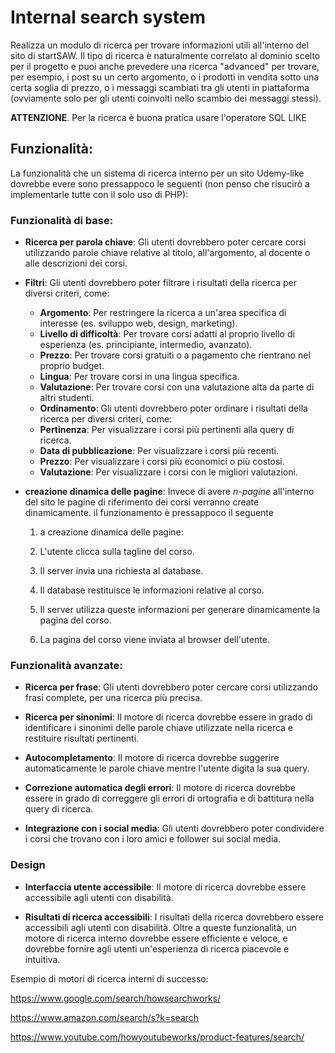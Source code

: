 # Internal search system

Realizza un modulo di ricerca per trovare informazioni utili all'interno del sito di startSAW. Il tipo di ricerca è naturalmente correlato al dominio scelto per il progetto e puoi anche prevedere una ricerca "advanced" per trovare, per esempio, i post su un certo argomento, o i prodotti in vendita sotto una certa soglia di prezzo, o i messaggi scambiati tra gli utenti in piattaforma (ovviamente solo per gli utenti coinvolti nello scambio dei messaggi stessi).

**ATTENZIONE**. Per la ricerca è buona pratica usare l'operatore SQL LIKE



## Funzionalità: 
La funzionalità che un sistema di ricerca interno per un sito Udemy-like dovrebbe evere sono pressappoco le seguenti (non penso che risucirò a implementarle tutte con il solo uso di PHP):

### Funzionalità di base:

- **Ricerca per parola chiave**: Gli utenti dovrebbero poter cercare corsi utilizzando parole chiave relative al titolo, all'argomento, al docente o alle descrizioni dei corsi.


- **Filtri**: Gli utenti dovrebbero poter filtrare i risultati della ricerca per diversi criteri, come:
   - **Argomento**: Per restringere la ricerca a un'area specifica di interesse (es. sviluppo web, design, marketing).
    - **Livello di difficoltà**: Per trovare corsi adatti al proprio livello di esperienza (es. principiante, intermedio, avanzato).
     - **Prezzo**: Per trovare corsi gratuiti o a pagamento che rientrano nel proprio budget.
    - **Lingua**: Per trovare corsi in una lingua specifica.
    - **Valutazione**: Per trovare corsi con una valutazione alta da parte di altri studenti.
   - **Ordinamento**: Gli utenti dovrebbero poter ordinare i risultati della ricerca per diversi criteri, come:
   - **Pertinenza**: Per visualizzare i corsi più pertinenti alla query di ricerca.
   - **Data di pubblicazione**: Per visualizzare i corsi più recenti.
   - **Prezzo**: Per visualizzare i corsi più economici o più costosi.
   - **Valutazione**: Per visualizzare i corsi con le migliori valutazioni.


- **creazione dinamica delle pagine**: Invece di avere *n-pagine* all'interno del sito le pagine di riferimento dei corsi verranno create dinamicamente. il funzionamento è pressappoco il seguente

    1. a creazione dinamica delle pagine:

    2. L'utente clicca sulla tagline del corso.
    3. Il server invia una richiesta al database.
    4. Il database restituisce le informazioni relative al corso.
    5. Il server utilizza queste informazioni per generare dinamicamente la pagina del corso.
    6. La pagina del corso viene inviata al browser dell'utente.


### Funzionalità avanzate:

- **Ricerca per frase**: Gli utenti dovrebbero poter cercare corsi utilizzando frasi complete, per una ricerca più precisa.

- **Ricerca per sinonimi**: Il motore di ricerca dovrebbe essere in grado di identificare i sinonimi delle parole chiave utilizzate nella ricerca e restituire risultati pertinenti.

- **Autocompletamento**: Il motore di ricerca dovrebbe suggerire automaticamente le parole chiave mentre l'utente digita la sua query.

- **Correzione automatica degli errori**: Il motore di ricerca dovrebbe essere in grado di correggere gli errori di ortografia e di battitura nella query di ricerca.

- **Integrazione con i social media**: Gli utenti dovrebbero poter condividere i corsi che trovano con i loro amici e follower sui social media.


### Design 

- **Interfaccia utente accessibile**: Il motore di ricerca dovrebbe essere accessibile agli utenti con disabilità.

- **Risultati di ricerca accessibili**: I risultati della ricerca dovrebbero essere accessibili agli utenti con disabilità. Oltre a queste funzionalità, un motore di ricerca interno dovrebbe essere efficiente e veloce, e dovrebbe fornire agli utenti un'esperienza di ricerca piacevole e intuitiva.

Esempio di motori di ricerca interni di successo:

https://www.google.com/search/howsearchworks/

https://www.amazon.com/search/s?k=search

https://www.youtube.com/howyoutubeworks/product-features/search/
